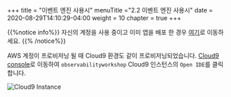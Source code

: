 +++
title = "이벤트 엔진 사용시"
menuTitle ="2.2 이벤트 엔진 사용시"
date = 2020-08-29T14:10:29-04:00
weight = 10
chapter = true
+++

{{%notice info%}}
자신의 계정을 사용 중이고 이미 앱을 배포 한 경우 [여기](_using_the_app.html)로 이동하세요.
{{% /notice%}}

AWS 계정이 프로비저닝 될 때 Cloud9 환경도 같이 프로비저닝되었습니다. [Cloud9 console](https://console.aws.amazon.com/cloud9/home#)로 이동하여 `observabilityworkshop` Cloud9 인스턴스의 `Open IDE`를 클릭합니다.

![Cloud9 Instance](/images/c9-openIDE.png?classes=shadow)